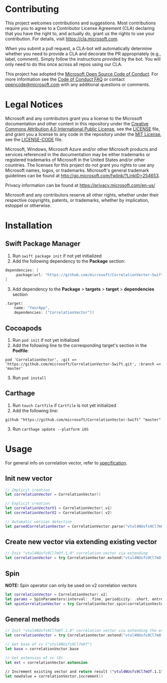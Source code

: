 
# Contributing

This project welcomes contributions and suggestions.  Most contributions require you to agree to a
Contributor License Agreement (CLA) declaring that you have the right to, and actually do, grant us
the rights to use your contribution. For details, visit https://cla.microsoft.com.

When you submit a pull request, a CLA-bot will automatically determine whether you need to provide
a CLA and decorate the PR appropriately (e.g., label, comment). Simply follow the instructions
provided by the bot. You will only need to do this once across all repos using our CLA.

This project has adopted the [Microsoft Open Source Code of Conduct](https://opensource.microsoft.com/codeofconduct/).
For more information see the [Code of Conduct FAQ](https://opensource.microsoft.com/codeofconduct/faq/) or
contact [opencode@microsoft.com](mailto:opencode@microsoft.com) with any additional questions or comments.

# Legal Notices

Microsoft and any contributors grant you a license to the Microsoft documentation and other content
in this repository under the [Creative Commons Attribution 4.0 International Public License](https://creativecommons.org/licenses/by/4.0/legalcode),
see the [LICENSE](LICENSE) file, and grant you a license to any code in the repository under the [MIT License](https://opensource.org/licenses/MIT), see the
[LICENSE-CODE](LICENSE-CODE) file.

Microsoft, Windows, Microsoft Azure and/or other Microsoft products and services referenced in the documentation
may be either trademarks or registered trademarks of Microsoft in the United States and/or other countries.
The licenses for this project do not grant you rights to use any Microsoft names, logos, or trademarks.
Microsoft's general trademark guidelines can be found at http://go.microsoft.com/fwlink/?LinkID=254653.

Privacy information can be found at https://privacy.microsoft.com/en-us/

Microsoft and any contributors reserve all other rights, whether under their respective copyrights, patents,
or trademarks, whether by implication, estoppel or otherwise.

# Installation

## Swift Package Manager

1. Run `swift package init` if not yet initialized
2. Add the following dependency to the **Package** section:
```swift
dependencies: [
    .package(url: "https://github.com/microsoft/CorrelationVector-Swift.git", .branch("master"))
]
```
3. Add dependency to the **Package** > **targets** > **target** > **dependencies** section
```swift
.target(
    name: "YourApp",
    dependencies: ["CorrelationVector"])
```

## Cocoapods

1. Run `pod init` if not yet initialized
2. Add the following line to the corresponding target's section in the **Podfile**:
```
pod 'CorrelationVector', :git => 'https://github.com/microsoft/CorrelationVector-Swift.git', :branch => 'master'
```
3. Run `pod install`

## Carthage

1. Run `touch Cartfile` if `Cartfile` is not yet initialized
2. Add the following line:
```
github "https://github.com/microsoft/CorrelationVector-Swift" "master"
```
3. Run `carthage update --platform iOS`

# Usage

For general info on correlation vector, refer to [specification](https://github.com/microsoft/CorrelationVector/blob/master/cV%20-%202.1.md).

## Init new vector

```swift
// Implicit creation
let correlationVector = CorrelationVector()

// Explicit creation
let correlationVectorV1 = CorrelationVector(.v1)
let correlationVectorV2 = CorrelationVector(.v2)

// Automatic version detection
let parsedCorrelationVector = CorrelationVector.parse("vtul4NUsfs9Cl7mOf.1")
```

## Create new vector via extending existing vector

```swift
// Init "vtul4NUsfs9Cl7mOf.1.0" correlation vector via extending
let correlationVector = try CorrelationVector.extend("vtul4NUsfs9Cl7mOf.1")
```

## Spin

**NOTE:** Spin operator can only be used on v2 correlation vectors

```swift
let correlationVector = CorrelationVector(.v2)
let params = SpinParameters(interval: .fine, periodicity: .short, entropy: .two)
let spinCorrelationVector = try CorrelationVector.spin(correlationVector.value, params)
```

## General methods

```swift
// Init "vtul4NUsfs9Cl7mOf.1.0" correlation vector via extending the existing vector
let correlationVector = try CorrelationVector.extend("vtul4NUsfs9Cl7mOf.1")

// Get base of cv ("vtul4NUsfs9Cl7mOf")
let base = correlationVector.base

// Get extension of cv (0)
let ext = correlationVector.extension

// Increment existing vector and return result ("vtul4NUsfs9Cl7mOf.1.1")
let newValue = correlationVector.increment()
```
